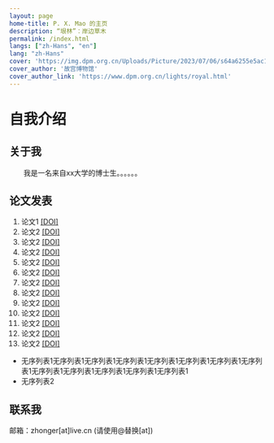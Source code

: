 ```yaml
---
layout: page
home-title: P. X. Mao 的主页
description: “垠林”：岸边草木
permalink: /index.html
langs: ["zh-Hans", "en"]
lang: "zh-Hans"
cover: 'https://img.dpm.org.cn/Uploads/Picture/2023/07/06/s64a6255e5ac16.jpg'
cover_author: '故宫博物馆'
cover_author_link: 'https://www.dpm.org.cn/lights/royal.html'
---
```


# 自我介绍

## 关于我

&emsp;&emsp;我是一名来自xx大学的博士生。。。。。。

## 论文发表

1. 论文1 [[DOI]](https://doi.org)
2. 论文2 [[DOI]](https://doi.org)
3. 论文2 [[DOI]](https://doi.org)
4. 论文2 [[DOI]](https://doi.org)
5. 论文2 [[DOI]](https://doi.org)
6. 论文2 [[DOI]](https://doi.org)
7. 论文2 [[DOI]](https://doi.org)
8. 论文2 [[DOI]](https://doi.org)
9. 论文2 [[DOI]](https://doi.org)
10. 论文2 [[DOI]](https://doi.org)
11. 论文2 [[DOI]](https://doi.org)
12. 论文2 [[DOI]](https://doi.org)
13. 论文2 [[DOI]](https://doi.org)

- 无序列表1无序列表1无序列表1无序列表1无序列表1无序列表1无序列表1无序列表1无序列表1无序列表1无序列表1无序列表1无序列表1
- 无序列表2

## 联系我

邮箱：zhonger[at]live.cn (请使用@替换[at])

